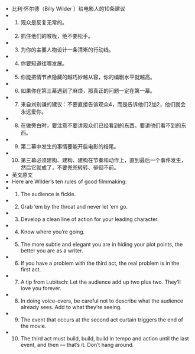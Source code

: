 - 比利·怀尔德（Billy Wilder ）给电影人的10条建议
- 1. 观众是反复无常的。
- 2. 抓住他们的喉咙，绝不要松手。
- 3. 为你的主要人物设计一条清晰的行动线。
- 4. 你要知道往哪发展。
- 5. 你能把情节点隐藏的越巧妙越从容，你的编剧水平就越高。
- 6. 如果你在第三幕遇到了麻烦，那真正的问题一定在第一幕。
- 7. 来自刘别谦的建议：不要直接告诉观众4，而是告诉他们2加2，他们就会永远爱你。
- 8. 在做旁白时，要注意不要讲观众们已经看到的东西。要讲他们看不到的东西。
- 9. 第二幕中发生的事情要能开启电影的结尾。
- 10. 第三幕必须建构、建构、建构在节奏和动作上，直到最后一个事件发生，然后它就成了，不要兜兜转转、徘徊不前。
- 英文原文
- Here are Wilder’s ten rules of good filmmaking:
- 1. The audience is fickle.
- 2. Grab ’em by the throat and never let ’em go.
- 3. Develop a clean line of action for your leading character.
- 4. Know where you’re going.
- 5. The more subtle and elegant you are in hiding your plot points, the better you are as a writer.
- 6. If you have a problem with the third act, the real problem is in the first act.
- 7. A tip from Lubitsch: Let the audience add up two plus two. They’ll love you forever.
- 8. In doing voice-overs, be careful not to describe what the audience already sees. Add to what they’re seeing.
- 9. The event that occurs at the second act curtain triggers the end of the movie.
- 10. The third act must build, build, build in tempo and action until the last event, and then — that’s it. Don’t hang around.
